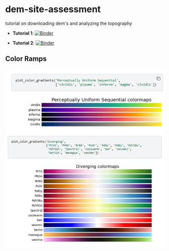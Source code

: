# dem-site-assessment
tutorial on downloading dem's and analyzing the topography

- **Tutorial 1**: [![Binder](https://mybinder.org/badge_logo.svg)](https://mybinder.org/v2/gh/SpringerLabNAU/dem-site-assessment.git/HEAD?urlpath=%2Fdoc%2Ftree%2FTutorial1.ipynb)

- **Tutorial 2**: [![Binder](https://mybinder.org/badge_logo.svg)](https://mybinder.org/v2/gh/SpringerLabNAU/dem-site-assessment.git/HEAD?urlpath=%2Fdoc%2Ftree%2FTutorial2.ipynb)

## Color Ramps

![](Screenshot%202025-09-15%20140535.png)
![](Screenshot%202025-09-15%20140615.png)
